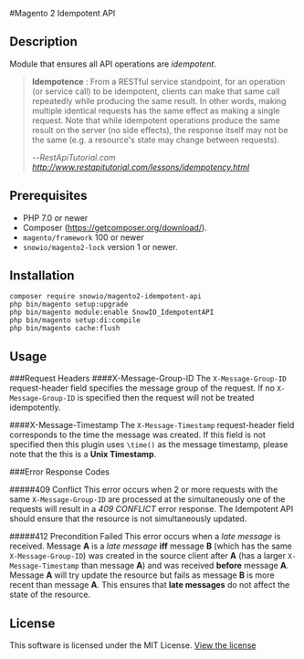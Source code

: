 #Magento 2 Idempotent API
## Description
Module that ensures all API operations are *idempotent*. 
> **Idempotence** : From a RESTful service standpoint, for an operation (or service call) to be idempotent, clients can make that same call repeatedly while producing the same result. In other words, making multiple identical requests has the same effect as making a single request. Note that while idempotent operations produce the same result on the server (no side effects), the response itself may not be the same (e.g. a resource's state may change between requests).
>
> --<cite>RestApiTutorial.com http://www.restapitutorial.com/lessons/idempotency.html</cite>

## Prerequisites
* PHP 7.0 or newer
* Composer  (https://getcomposer.org/download/).
* `magento/framework` 100 or newer
* `snowio/magento2-lock` version 1 or newer.

## Installation
```
composer require snowio/magento2-idempotent-api
php bin/magento setup:upgrade
php bin/magento module:enable SnowIO_IdempotentAPI
php bin/magento setup:di:compile
php bin/magento cache:flush
```

## Usage
###Request Headers
####X-Message-Group-ID
The `X-Message-Group-ID` request-header field specifies the message group of the request. If no `X-Message-Group-ID` is specified then the request will not be treated idempotently.

####X-Message-Timestamp
The `X-Message-Timestamp` request-header field corresponds to the time the message was created. If this
field is not specified then this plugin uses `\time()` as the message timestamp, please note that the this is a **Unix Timestamp**.

###Error Response Codes

#####409 Conflict
This error occurs when 2 or more requests with the same `X-Message-Group-ID` are processed at the simultaneously one of the requests will result in 
a  *409 CONFLICT* error response. The Idempotent API should ensure that the resource is not simultaneously updated.

#####412 Precondition Failed
This error occurs when a *late message* is received. Message **A** is a *late message* 
**iff** message **B** (which has the same `X-Message-Group-ID`) was created in the source client after **A** (has a larger `X-Message-Timestamp` than message **A**) 
and was received **before** message **A**. Message **A** will try update the resource but fails as message **B** is more recent than message **A**. 
This ensures that **late messages**  do not affect the state of the resource.


## License
This software is licensed under the MIT License. [View the license](LICENSE)